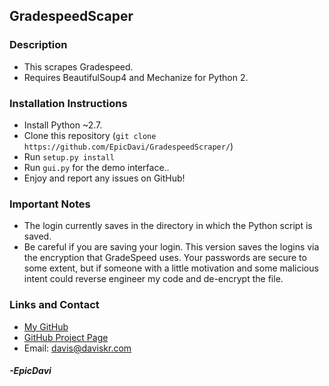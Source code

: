 ## GradespeedScaper

### Description
* This scrapes Gradespeed.
* Requires BeautifulSoup4 and Mechanize for Python 2.

### Installation Instructions
* Install Python ~2.7.
* Clone this repository (`git clone https://github.com/EpicDavi/GradespeedScraper/`)
* Run `setup.py install`
* Run `gui.py` for the demo interface..
* Enjoy and report any issues on GitHub!

### Important Notes
* The login currently saves in the directory in which the Python script is saved.
* Be careful if you are saving your login. This version saves the logins via the encryption that GradeSpeed uses. Your passwords are secure to some extent, but if someone with a little motivation and some malicious intent could reverse engineer my code and de-encrypt the file.

### Links and Contact
* [My GitHub](https://github.com/EpicDavi/)
* [GitHub Project Page](https://github.com/EpicDavi/GradespeedScraper/)
* Email: davis@daviskr.com

#### _-EpicDavi_
